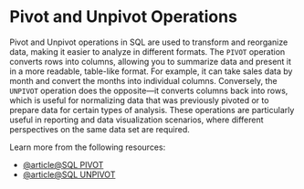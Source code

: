 # Pivot and Unpivot Operations

Pivot and Unpivot operations in SQL are used to transform and reorganize data, making it easier to analyze in different formats. The `PIVOT` operation converts rows into columns, allowing you to summarize data and present it in a more readable, table-like format. For example, it can take sales data by month and convert the months into individual columns. Conversely, the `UNPIVOT` operation does the opposite—it converts columns back into rows, which is useful for normalizing data that was previously pivoted or to prepare data for certain types of analysis. These operations are particularly useful in reporting and data visualization scenarios, where different perspectives on the same data set are required.

Learn more from the following resources:

- [@article@SQL PIVOT](https://builtin.com/articles/sql-pivot)
- [@article@SQL UNPIVOT](https://duckdb.org/docs/sql/statements/unpivot.html)